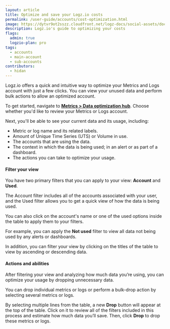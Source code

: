 ```yaml
---
layout: article
title: Optimize and save your Logz.io costs
permalink: /user-guide/accounts/cost-optimization.html
image: https://dytvr9ot2sszz.cloudfront.net/logz-docs/social-assets/docs-social.jpg
description: Logz.io's guide to optimizing your costs
flags:
  admin: true
  logzio-plan: pro
tags:
  - accounts
  - main-account
  - sub-accounts
contributors:
  - hidan
---
```


Logz.io offers a quick and intuitive way to optimize your Metrics and Logs account with just a few clicks. You can view your unused data and perform bulk actions to allow an optimized account.

To get started, navigate to **[Metrics > Data optimization hub](https://app.logz.io/#/dashboard/cost)**. Choose whether you'd like to review your Metrics or Logs account.

Next, you'll be able to see your current data and its usage, including: 

* Metric or log name and its related labels.
* Amount of Unique Time Series (UTS) or Volume in use.
* The accounts that are using the data.
* The context in which the data is being used; in an alert or as part of a dashboard.
* The actions you can take to optimize your usage.

<!-- ![Dashboard overview](https://dytvr9ot2sszz.cloudfront.net/logz-docs/accounts/) -->

#### Filter your view

You have two primary filters that you can apply to your view: **Account** and **Used**.

The Account filter includes all of the accounts associated with your user, and the Used filter allows you to get a quick view of how the data is being used.

You can also click on the account's name or one of the used options inside the table to apply them to your filters.

<!-- ![Filter view](https://dytvr9ot2sszz.cloudfront.net/logz-docs/accounts/) -->

For example, you can apply the **Not used** filter to view all data not being used by any alerts or dashboards.

<!-- ![Drop all metrics](https://dytvr9ot2sszz.cloudfront.net/logz-docs/accounts/) -->

In addition, you can filter your view by clicking on the titles of the table to view by ascending or descending data.


#### Actions and abilities

After filtering your view and analyzing how much data you’re using, you can optimize your usage by dropping unnecessary data.

You can drop individual metrics or logs or perform a bulk-drop action by selecting several metrics or logs.

By selecting multiple lines from the table, a new **Drop** button will appear at the top of the table. Click on it to review all of the filters included in this process and estimate how much data you’ll save. Then, click **Drop** to drop these metrics or logs.

<!-- ![Drop all metrics](https://dytvr9ot2sszz.cloudfront.net/logz-docs/accounts/) -->


<!-- #### View dropped metrics -->
